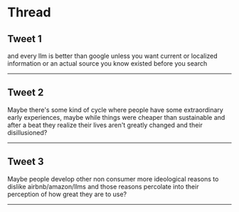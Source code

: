 # Thread

## Tweet 1

and every llm is better than google unless you want current or localized information or an actual source you know existed before you search

---

## Tweet 2

Maybe there's some kind of cycle where people have some extraordinary early experiences, maybe while things were cheaper than sustainable and after a beat they realize their lives aren't greatly changed and their disillusioned?

---

## Tweet 3

Maybe people develop other non consumer more ideological reasons to dislike airbnb/amazon/llms and those reasons percolate into their perception of how great they are to use?

---

